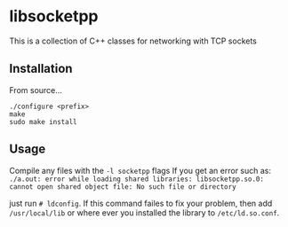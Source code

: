 # libsocketpp
This is a collection of C++ classes for networking with TCP sockets

## Installation

From source...
```
./configure <prefix>
make
sudo make install
```

## Usage
Compile any files with the `-l socketpp` flags
If you get an error such as:
`./a.out: error while loading shared libraries: libsocketpp.so.0: cannot open shared object file: No such file or directory`

just run `# ldconfig`.
If this command failes to fix your problem,
then add `/usr/local/lib` or where ever you installed the library to
`/etc/ld.so.conf`.
